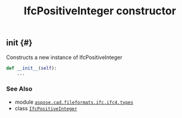 ﻿---
title: IfcPositiveInteger constructor
second_title: Aspose.CAD for Python via .NET API References
description: 
type: docs
weight: 10
url: /python-net/aspose.cad.fileformats.ifc.ifc4.types/ifcpositiveinteger/__init__/
is_root: false
---

## __init__ {#}

Constructs a new instance of IfcPositiveInteger



```python
def __init__(self):
    ...
```





### See Also
* module [`aspose.cad.fileformats.ifc.ifc4.types`](../../)
* class [`IfcPositiveInteger`](/cad/python-net/aspose.cad.fileformats.ifc.ifc4.types/ifcpositiveinteger)
